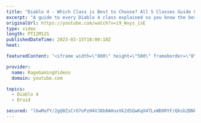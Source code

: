 ```yaml
---
title: "Diablo 4 - Which Class is Best to Choose? All 5 Classes Guide & Breakdown - Necromancer, Druid Etc!"
excerpt: "A guide to every Diablo 4 class explained so you know the best one! Enjoy! Support us on Patreon: http://bit.ly/1FUac4S Hunters ..."
originalUrl: https://youtube.com/watch?v=i9_Wxys_isE
type: video
length: PT12M12S
publishedDateTime: 2023-03-15T18:00:18Z
heat: 

featuredContent: "<iframe width=\"800\" height=\"500\" frameborder=\"0\" src=\"https://www.youtube.com/embed/i9_Wxys_isE\" allow=\"accelerometer; autoplay; encrypted-media; gyroscope; picture-in-picture\" allowfullscreen></iframe>"

provider:
  name: RageGamingVideos
  domain: youtube.com

topics:
  - Diablo 4
  - Druid

secured: "l6wMafY/2gQ0ZsCrO7oPzH4VJ8b8AHuxVk2dSQwKqX4TLxWD8RYF/Qksb2BNk+R4qfxYQ5zJGBM4NusJze7QmEj+4d/7vSsL9etBcB1HE0pv1d0yxKQc8Uzs2HL00k/U8tAiIT+auHFmvBrj2ZrmjV5hw9HOWivlyyw5LBEFE6LSymxidny4RLam6ZeCMyqQ3pY1cYZfx0RAubYhKMYnffEKL99SRJo2YfKHwfLPAShr8nwleoQaL1lZKo1HoK3EwvQNR1zKcxWqF1svyLELEFX/DSuW51YlpZxc8P3yZVLnerY09LRfXBpSj8GjtyCc4tR4+wcaYgFwC/4jhe+m9g4cwp0RNhZ/k1B+Tojmn5CbH89ELlfaoK6Ji8lA4AFoO0vyzwsX/EbEM0aew2Oe/Lz0oQxcyvvRkRDE0a9xCak=;F2KnOQehj/Yl2XcwVDQuYA=="
---
```


